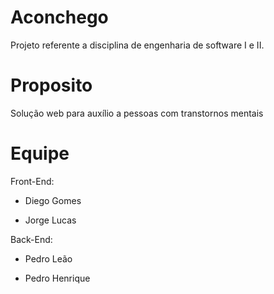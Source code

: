 # Aconchego
Projeto referente a disciplina de engenharia de software I e II.

# Proposito
Solução web para auxílio a pessoas com transtornos mentais

# Equipe
Front-End:

  - Diego Gomes
  
  - Jorge Lucas

Back-End:
  
  - Pedro Leão
  
  - Pedro Henrique
  
